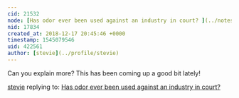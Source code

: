 ```yaml
---
cid: 21532
node: [Has odor ever been used against an industry in court? ](../notes/stevie/12-07-2018/has-odor-ever-been-used-against-an-industry-in-court)
nid: 17834
created_at: 2018-12-17 20:45:46 +0000
timestamp: 1545079546
uid: 422561
author: [stevie](../profile/stevie)
---
```


Can you explain more? This has been coming up a good bit lately! 

[stevie](../profile/stevie) replying to: [Has odor ever been used against an industry in court? ](../notes/stevie/12-07-2018/has-odor-ever-been-used-against-an-industry-in-court)

